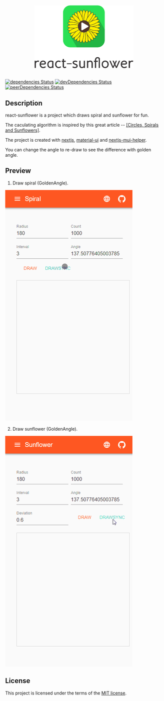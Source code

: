 <h1 align="center">

<p align="center"><img src="src/static/logo/RSver.png" alt="react-sunflower" height="200px"></p>

</h1>

[![dependencies Status](https://david-dm.org/thundermiracle/nextjs-mui-helper/status.svg)](https://david-dm.org/thundermiracle/react-sunflower)
[![devDependencies Status](https://david-dm.org/thundermiracle/nextjs-mui-helper/dev-status.svg)](https://david-dm.org/thundermiracle/react-sunflower?type=dev)
[![peerDependencies Status](https://david-dm.org/thundermiracle/nextjs-mui-helper/peer-status.svg)](https://david-dm.org/thundermiracle/react-sunflower?type=peer)

## Description

react-sunflower is a project which draws spiral and sunflower for fun.

The caculating algorithm is inspired by this great article -- [[Circles, Spirals and Sunflowers]](https://krazydad.com/tutorials/circles_js/).

The project is created with [nextjs](https://github.com/zeit/next.js/), [material-ui](https://github.com/mui-org/material-ui) and [nextjs-mui-helper](https://github.com/thundermiracle/nextjs-mui-helper).

You can change the angle to re-draw to see the difference with golden angle.

## Preview

1. Draw spiral (GoldenAngle).

![Spiral.DrawSync](img/spiralSync.gif)


2. Draw sunflower (GoldenAngle).

![Sunflower.DrawSync](img/sunflowerSync.gif)


## License

This project is licensed under the terms of the
[MIT license](/LICENSE).
